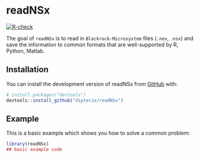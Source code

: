 
# readNSx

<!-- badges: start -->
[![R-check](https://github.com/dipterix/readNSx/actions/workflows/R-CMD-check.yaml/badge.svg)](https://github.com/dipterix/readNSx/actions/workflows/R-CMD-check.yaml)
<!-- badges: end -->

The goal of `readNSx` is to read in `Blackrock-Microsystem` files (`.nev`, `.nsx`) and save the information to common formats that are well-supported by R, Python, Matlab.

## Installation

You can install the development version of readNSx from [GitHub](https://github.com/) with:

``` r
# install.packages("devtools")
devtools::install_github("dipterix/readNSx")
```

## Example

This is a basic example which shows you how to solve a common problem:

``` r
library(readNSx)
## basic example code
```

